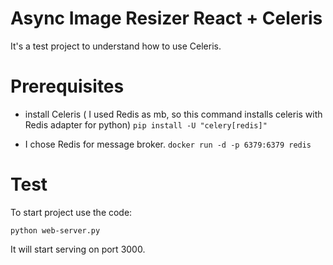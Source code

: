 # Async Image Resizer React + Celeris

It's a test project to understand how to use Celeris.

# Prerequisites

- install Celeris ( I used Redis as mb, so this command installs celeris with Redis adapter for python)
  `pip install -U "celery[redis]"`

- I chose Redis for message broker.
  `docker run -d -p 6379:6379 redis`

# Test

To start project use the code:

`python web-server.py`

It will start serving on port 3000.
